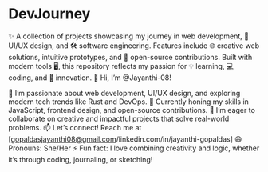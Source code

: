 # DevJourney
✨ A collection of projects showcasing my journey in web development, 🎨 UI/UX design, and 🛠️ software engineering. Features include 🌐 creative web solutions, intuitive prototypes, and 🚀 open-source contributions. Built with modern tools 🖥️, this repository reflects my passion for 💡 learning, 💻 coding, and 🌟 innovation.
👋 Hi, I’m @Jayanthi-08!

👀 I’m passionate about web development, UI/UX design, and exploring modern tech trends like Rust and DevOps.
🌱 Currently honing my skills in JavaScript, frontend design, and open-source contributions.
💞️ I’m eager to collaborate on creative and impactful projects that solve real-world problems.
📫 Let’s connect! Reach me at [gopaldasjayanthi08@gmail.com/linkedin.com/in/jayanthi-gopaldas]
😄 Pronouns: She/Her
⚡ Fun fact: I love combining creativity and logic, whether it’s through coding, journaling, or sketching!
